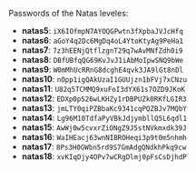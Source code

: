 Passwords of the Natas leveles: 

* **natas5**: `iX6IOfmpN7AYOQGPwtn3fXpbaJVJcHfq`
* **natas6**: `aGoY4q2Dc6MgDq4oL4YtoKtyAg9PeHa1`
* **natas7**: `7z3hEENjQtflzgnT29q7wAvMNfZdh0i9`
* **natas8**: `DBfUBfqQG69KvJvJ1iAbMoIpwSNQ9bWe`
* **natas9**: `W0mMhUcRRnG8dcghE4qvk3JA9lGt8nDl`
* **natas10**: `nOpp1igQAkUzaI1GUUjzn1bFVj7xCNzu`
* **natas11**: `U82q5TCMMQ9xuFoI3dYX61s7OZD9JKoK`
* **natas12**: `EDXp0pS26wLKHZy1rDBPUZk0RKfLGIR3`
* **natas13**: `jmLTY0qiPZBbaKc9341cqPQZBJv7MQbY`
* **natas14**: `Lg96M10TdfaPyVBkJdjymbllQ5L6qdl1`
* **natas15**: `AwWj0w5cvxrZiONgZ9J5stNVkmxdk39J`
* **natas16**: `WaIHEacj63wnNIBROHeqi3p9t0m5nhmh`
* **natas17**: `8Ps3H0GWbn5rd9S7GmAdgQNdkhPkq9cw`
* **natas18**: `xvKIqDjy4OPv7wCRgDlmj0pFsCsDjhdP`
